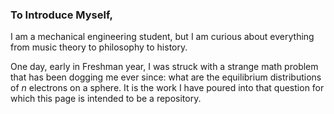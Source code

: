 ### To Introduce Myself,

I am a mechanical engineering student, but I am curious about everything from music theory to philosophy to history. 

One day, early in Freshman year, I was struck with a strange math problem that has been dogging me ever since: what are the equilibrium distributions of _n_ electrons on a sphere. It is the work I have poured into that question for which this page is intended to be a repository.
